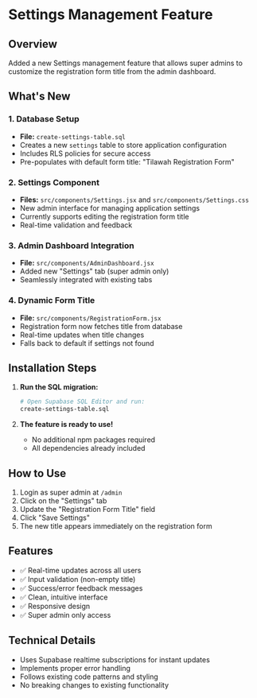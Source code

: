# Settings Management Feature

## Overview
Added a new Settings management feature that allows super admins to customize the registration form title from the admin dashboard.

## What's New

### 1. Database Setup
- **File:** `create-settings-table.sql`
- Creates a new `settings` table to store application configuration
- Includes RLS policies for secure access
- Pre-populates with default form title: "Tilawah Registration Form"

### 2. Settings Component
- **Files:** `src/components/Settings.jsx` and `src/components/Settings.css`
- New admin interface for managing application settings
- Currently supports editing the registration form title
- Real-time validation and feedback

### 3. Admin Dashboard Integration
- **File:** `src/components/AdminDashboard.jsx`
- Added new "Settings" tab (super admin only)
- Seamlessly integrated with existing tabs

### 4. Dynamic Form Title
- **File:** `src/components/RegistrationForm.jsx`
- Registration form now fetches title from database
- Real-time updates when title changes
- Falls back to default if settings not found

## Installation Steps

1. **Run the SQL migration:**
   ```bash
   # Open Supabase SQL Editor and run:
   create-settings-table.sql
   ```

2. **The feature is ready to use!**
   - No additional npm packages required
   - All dependencies already included

## How to Use

1. Login as super admin at `/admin`
2. Click on the "Settings" tab
3. Update the "Registration Form Title" field
4. Click "Save Settings"
5. The new title appears immediately on the registration form

## Features

- ✅ Real-time updates across all users
- ✅ Input validation (non-empty title)
- ✅ Success/error feedback messages
- ✅ Clean, intuitive interface
- ✅ Responsive design
- ✅ Super admin only access

## Technical Details

- Uses Supabase realtime subscriptions for instant updates
- Implements proper error handling
- Follows existing code patterns and styling
- No breaking changes to existing functionality
